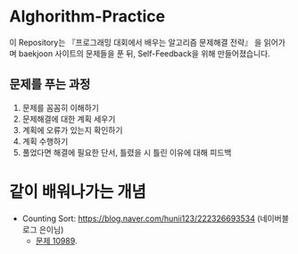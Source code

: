 # Alghorithm-Practice

이 Repository는 『프로그래밍 대회에서 배우는 알고리즘 문제해결 전략』 을 읽어가며 baekjoon 사이트의 문제들을 푼 뒤, Self-Feedback을 위해 만들어졌습니다.

## 문제를 푸는 과정

1. 문제를 꼼꼼히 이해하기
2. 문제해결에 대한 계획 세우기
3. 계획에 오류가 있는지 확인하기
4. 계획 수행하기
5. 풀었다면 해결에 필요한 단서, 틀렸을 시 틀린 이유에 대해 피드백

# 같이 배워나가는 개념

- Counting Sort: https://blog.naver.com/hunii123/222326693534 (네이버블로그 은이님)
  - [문제 10989](10989.md).
